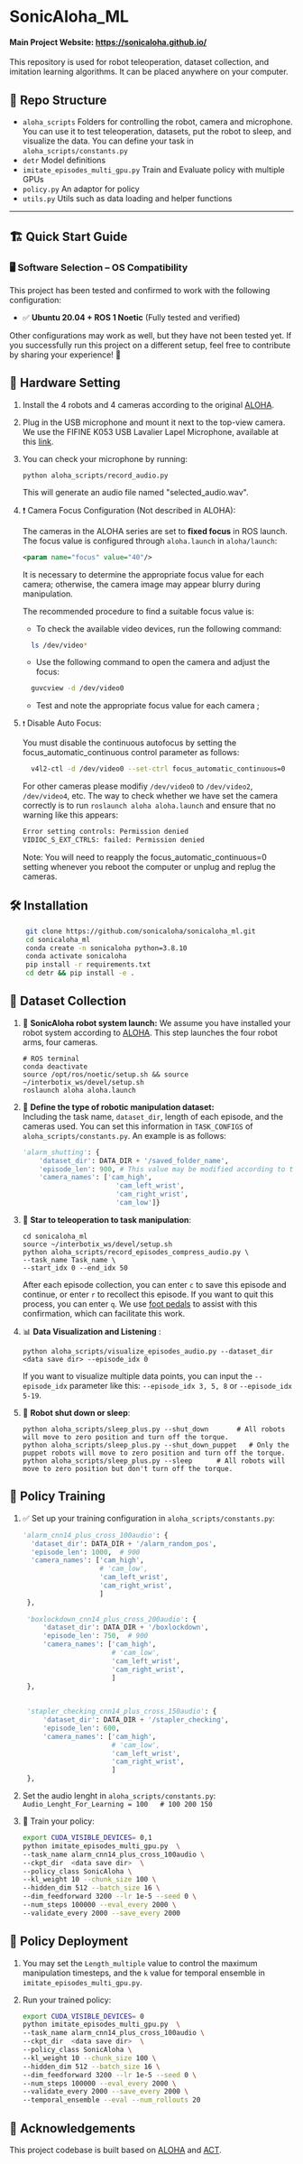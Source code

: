 # SonicAloha_ML
#### Main Project Website: https://sonicaloha.github.io/

This repository is used for robot teleoperation, dataset collection, and imitation learning algorithms. It can be placed anywhere on your computer. 

## 📂 Repo Structure
- ``aloha_scripts`` Folders for controlling the robot, camera and microphone. You can use it to test teleoperation, datasets, put the robot to sleep, and visualize the data. You can define your task in ``aloha_scripts/constants.py`` 
- ``detr`` Model definitions
- ``imitate_episodes_multi_gpu.py`` Train and Evaluate policy with multiple GPUs
- ``policy.py`` An adaptor for policy
- ``utils.py`` Utils such as data loading and helper functions

---


## 🏗️ Quick Start Guide

### 🖥️ Software Selection – OS Compatibility

This project has been tested and confirmed to work with the following configuration:  

- ✅ **Ubuntu 20.04 + ROS 1 Noetic** (Fully tested and verified)  

Other configurations may work as well, but they have not been tested yet. If you successfully run this project on a different setup, feel free to contribute by sharing your experience! 🚀

## 🔧 Hardware Setting
1. Install the 4 robots and 4 cameras according to the original [ALOHA](https://github.com/tonyzhaozh/aloha). 
2. Plug in the USB microphone and mount it next to the top-view camera. We use the FIFINE K053 USB Lavalier Lapel Microphone, available at this [link](https://www.amazon.co.jp/-/en/gp/product/B077Y974JF/ref=ox_sc_act_title_1?smid=A17LS08GT0UYE7&psc=1).
3. You can check your microphone by running:
   ```
   python aloha_scripts/record_audio.py
   ```
   This will generate an audio file named "selected_audio.wav".

4. ❗ Camera Focus Configuration (Not described in ALOHA):

   The cameras in the ALOHA series are set to **fixed focus** in ROS launch. 
The focus value is configured through `aloha.launch` in `aloha/launch`:  
    ```xml
    <param name="focus" value="40"/>
    ```
   It is necessary to determine the appropriate focus value for each camera; otherwise, the camera image may appear blurry during manipulation.

    The recommended procedure to find a suitable focus value is:
    - To check the available video devices, run the following command: 
   ``` bash
     ls /dev/video*
   ```
    - Use the following command to open the camera and adjust the focus: 
   ``` bash
     guvcview -d /dev/video0
   ```
    - Test and note the appropriate focus value for each camera ;

5. `❗` Disable Auto Focus:

   You must disable the continuous autofocus by setting the focus_automatic_continuous control parameter as follows:
    ```bash
      v4l2-ctl -d /dev/video0 --set-ctrl focus_automatic_continuous=0
    ```
    For other cameras please modifiy `/dev/video0` to  `/dev/video2`, `/dev/video4`, etc.
    The way to check whether we have set the camera correctly is to run `roslaunch aloha aloha.launch` and ensure that no warning like this appears:
    ```bash
    Error setting controls: Permission denied
    VIDIOC_S_EXT_CTRLS: failed: Permission denied
    ```
   Note: You will need to reapply the focus_automatic_continuous=0 setting whenever you reboot the computer or unplug and replug the cameras.

## 🛠️ Installation
```sh    
    git clone https://github.com/sonicaloha/sonicaloha_ml.git
    cd sonicaloha_ml
    conda create -n sonicaloha python=3.8.10
    conda activate sonicaloha
    pip install -r requirements.txt
    cd detr && pip install -e .
```
## 📑 Dataset Collection
1. 🤖 **SonicAloha robot system launch:**
We assume you have installed your robot system according to [ALOHA](https://github.com/tonyzhaozh/aloha). This step launches the four robot arms, four cameras.
    ``` ROS
    # ROS terminal
    conda deactivate
    source /opt/ros/noetic/setup.sh && source ~/interbotix_ws/devel/setup.sh
    roslaunch aloha aloha.launch
    ```

2. 📝 **Define the type of robotic manipulation dataset:**  
Including the task name, `dataset_dir`, length of each episode, and the cameras used.
You can set this information in `TASK_CONFIGS` of `aloha_scripts/constants.py`. An example is as follows:
    ```python
    'alarm_shutting': {
        'dataset_dir': DATA_DIR + '/saved_folder_name',
        'episode_len': 900, # This value may be modified according to the length of your task.
        'camera_names': ['cam_high', 
                           'cam_left_wrist', 
                           'cam_right_wrist', 
                           'cam_low']}
    ```
3. 🚀 **Star to teleoperation to task manipulation**: 
    ```
   cd sonicaloha_ml
   source ~/interbotix_ws/devel/setup.sh
    python aloha_scripts/record_episodes_compress_audio.py \
    --task_name Task_name \
   --start_idx 0 --end_idx 50
    ```
   After each episode collection, you can enter `c` to save this episode and continue, or enter `r` to recollect this episode. If you want to quit this process, you can enter `q`. We use [foot pedals](https://www.amazon.co.jp/-/en/gp/product/B07FRMY4XB/ref=ox_sc_act_title_1?smid=A35GGB9A6044W2&psc=1) to assist with this confirmation, which can facilitate this work.
4. 📊 **Data Visualization and Listening** :
    ```
    python aloha_scripts/visualize_episodes_audio.py --dataset_dir <data save dir> --episode_idx 0
    ```
    If you want to visualize multiple data points, you can input the `--episode_idx` parameter like this: `--episode_idx 3, 5, 8` or `--episode_idx 5-19`.
5. 🔄 **Robot shut down or sleep**:
    ```
    python aloha_scripts/sleep_plus.py --shut_down       # All robots will move to zero position and turn off the torque.
   python aloha_scripts/sleep_plus.py --shut_down_puppet   # Only the puppet robots will move to zero position and turn off the torque.
   python aloha_scripts/sleep_plus.py --sleep      # All robots will move to zero position but don't turn off the torque.
    ```
## 🧠 **Policy Training**  
   1. ✅ Set up your training configuration in ``aloha_scripts/constants.py``:

      ```python
      'alarm_cnn14_plus_cross_100audio': {
        'dataset_dir': DATA_DIR + '/alarm_random_pos',
        'episode_len': 1000,  # 900
        'camera_names': ['cam_high',
                         # 'cam_low',
                         'cam_left_wrist',
                         'cam_right_wrist',
                         ]
       },
   
       'boxlockdown_cnn14_plus_cross_200audio': {
           'dataset_dir': DATA_DIR + '/boxlockdown',
           'episode_len': 750,  # 900
           'camera_names': ['cam_high',
                            # 'cam_low',
                            'cam_left_wrist',
                            'cam_right_wrist',
                            ]
       },
   
   
       'stapler_checking_cnn14_plus_cross_150audio': {
           'dataset_dir': DATA_DIR + '/stapler_checking',
           'episode_len': 600,
           'camera_names': ['cam_high',
                            # 'cam_low',
                            'cam_left_wrist',
                            'cam_right_wrist',
                            ]
       },
      ```
3. Set the audio lenght  in ``aloha_scripts/constants.py``:
```Audio_Lenght_For_Learning = 100   # 100 200 150```
2. 🚀 Train your policy:
   ``` sh
   export CUDA_VISIBLE_DEVICES= 0,1
   python imitate_episodes_multi_gpu.py  \
   --task_name alarm_cnn14_plus_cross_100audio \
   --ckpt_dir  <data save dir>  \
   --policy_class SonicAloha \
   --kl_weight 10 --chunk_size 100 \
   --hidden_dim 512 --batch_size 16 \
   --dim_feedforward 3200 --lr 1e-5 --seed 0 \
   --num_steps 100000 --eval_every 2000 \
   --validate_every 2000 --save_every 2000
   ```

## 📡 **Policy Deployment**
1. You may set the `Length_multiple` value to control the maximum manipulation timesteps, and the `k` value for temporal ensemble in `imitate_episodes_multi_gpu.py`.

2. Run your trained policy:
   ```sh
   export CUDA_VISIBLE_DEVICES= 0
   python imitate_episodes_multi_gpu.py  \
   --task_name alarm_cnn14_plus_cross_100audio \
   --ckpt_dir  <data save dir>  \
   --policy_class SonicAloha \
   --kl_weight 10 --chunk_size 100 \
   --hidden_dim 512 --batch_size 16 \
   --dim_feedforward 3200 --lr 1e-5 --seed 0 \
   --num_steps 100000 --eval_every 2000 \
   --validate_every 2000 --save_every 2000 \
   --temporal_ensemble --eval --num_rollouts 20
   ```

## 🙏 Acknowledgements
   This project codebase is built based on [ALOHA](https://github.com/tonyzhaozh/aloha) and [ACT](https://github.com/tonyzhaozh/act).